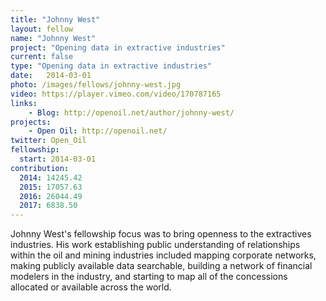 ```yaml
---
title: "Johnny West"
layout: fellow
name: "Johnny West"
project: "Opening data in extractive industries"
current: false
type: "Opening data in extractive industries"
date:   2014-03-01
photo: /images/fellows/johnny-west.jpg
video: https://player.vimeo.com/video/170787165
links:
    - Blog: http://openoil.net/author/johnny-west/
projects:
    - Open Oil: http://openoil.net/
twitter: Open_Oil
fellowship:
  start: 2014-03-01
contribution:
  2014: 14245.42
  2015: 17057.63
  2016: 26044.49
  2017: 6838.50
---
```


Johnny West's fellowship focus was to bring openness to the extractives industries. His work establishing public understanding of relationships within the oil and mining industries included mapping corporate networks, making publicly available data searchable, building a network of financial modelers in the industry, and starting to map all of the concessions allocated or available across the world. 
